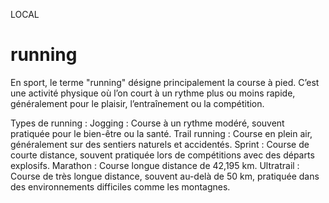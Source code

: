 LOCAL

# running

En sport, le terme "running" désigne principalement la course à pied. C’est une activité physique où l’on court à un rythme plus ou moins rapide, généralement pour le plaisir, l’entraînement ou la compétition.

Types de running :
Jogging : Course à un rythme modéré, souvent pratiquée pour le bien-être ou la santé.
Trail running : Course en plein air, généralement sur des sentiers naturels et accidentés.
Sprint : Course de courte distance, souvent pratiquée lors de compétitions avec des départs explosifs.
Marathon : Course longue distance de 42,195 km.
Ultratrail : Course de très longue distance, souvent au-delà de 50 km, pratiquée dans des environnements difficiles comme les montagnes.
